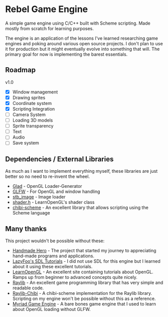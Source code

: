 # Rebel Game Engine
A simple game engine using C/C++ built with Scheme scripting. Made mostly from scratch for learning purposes.

The engine is an application of the lessons I've learned researching game engines and poking around various open source projects. I don't plan to use it for production but it might eventually evolve into something that will. The primary goal for now is implementing the barest essentials. 

## Roadmap
v1.0

- [x] Window management
- [x] Drawing sprites
- [x] Coordinate system
- [x] Scripting Integration
- [ ] Camera System
- [ ] Loading 3D models
- [ ] Sprite transparency
- [ ] Text
- [ ] Audio
- [ ] Save system

## Dependencies / External Libraries
As much as I want to implement everything myself, these libraries are just better so no need to re-invent the wheel.

  * [Glad](https://github.com/Dav1dde/glad) - OpenGL Loader-Generator
  * [GLFW](https://www.glfw.org/) - For OpenGL and window handling
  * [stb_image](https://github.com/nothings/stb) - Image loader
  * [shader.h](https://learnopengl.com/code_viewer_gh.php?code=includes/learnopengl/shader_s.h) - LearnOpenGL's shader class
  * [chibi-scheme](https://github.com/ashinn/chibi-scheme) - An excellent library that allows scripting using the Scheme language

## Many thanks
This project wouldn't be possible without these:

  * [Handmade Hero](https://handmadehero.org/) - The project that started my journey to appreciating hand-made programs and applications.
  * [LazyFoo's SDL Tutorials](http://lazyfoo.net/tutorials/SDL/index.php) - I did not use SDL for this engine but I learned about it using these excellent tutorials.
  * [LearnOpenGL](https://learnopengl.com/) - An excellent site containing tutorials about OpenGL. Ramps up from beginner to advanced concepts quite nicely.
  * [Raylib](https://www.raylib.com/) - An excellent game programming library that has very simple and readable code.
  * [Raylib-Chibi](https://github.com/VincentToups/raylib-chibi) - A chibi-scheme implementation for the Raylib library. Scripting on my engine won't be possible without this as a reference.
  * [Myriad Game Engine](https://github.com/jobtalle/Myriad) - A bare bones game engine that I used to learn about OpenGL loading without GLFW.

